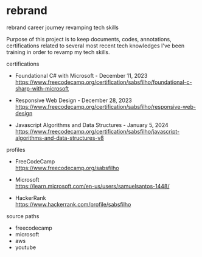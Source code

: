 # rebrand
rebrand career journey revamping tech skills

Purpose of this project is to keep documents, codes, annotations, certifications related to several most recent tech knowledges I've been training in order to revamp my tech skills.

certifications  
- Foundational C# with Microsoft - December 11, 2023  
https://www.freecodecamp.org/certification/sabsfilho/foundational-c-sharp-with-microsoft

- Responsive Web Design - December 28, 2023
https://www.freecodecamp.org/certification/sabsfilho/responsive-web-design

- Javascript Algorithms and Data Structures - January 5, 2024
https://www.freecodecamp.org/certification/sabsfilho/javascript-algorithms-and-data-structures-v8

profiles
- FreeCodeCamp  
https://www.freecodecamp.org/sabsfilho

- Microsoft  
https://learn.microsoft.com/en-us/users/samuelsantos-1448/

- HackerRank  
https://www.hackerrank.com/profile/sabsfilho

source paths
- freecodecamp
- microsoft
- aws
- youtube
